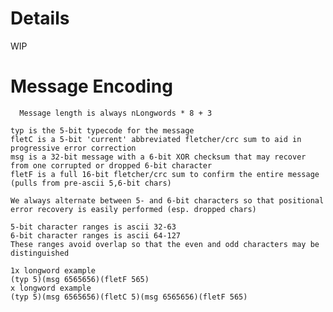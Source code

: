 # Details
WIP

# Message Encoding
	  Message length is always nLongwords * 8 + 3
    
    typ is the 5-bit typecode for the message
    fletC is a 5-bit 'current' abbreviated fletcher/crc sum to aid in progressive error correction
    msg is a 32-bit message with a 6-bit XOR checksum that may recover from one corrupted or dropped 6-bit character
    fletF is a full 16-bit fletcher/crc sum to confirm the entire message (pulls from pre-ascii 5,6-bit chars)

    We always alternate between 5- and 6-bit characters so that positional error recovery is easily performed (esp. dropped chars)

    5-bit character ranges is ascii 32-63
    6-bit character ranges is ascii 64-127
    These ranges avoid overlap so that the even and odd characters may be distinguished

    1x longword example
    (typ 5)(msg 6565656)(fletF 565)
    x longword example
    (typ 5)(msg 6565656)(fletC 5)(msg 6565656)(fletF 565)

